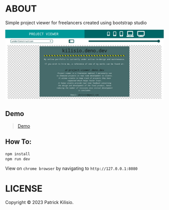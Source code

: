 # ABOUT

Simple project viewer for freelancers created using bootstrap studio

![Project Viewer](doc/assets/images/projectViewer.png)

## Demo

>[Demo](https://project-viewer.deno.dev/)

## How To:

    npm install
    npm run dev

View on `chrome browser` by navigating to `http://127.0.0.1:8080`

# LICENSE
Copyright © 2023 Patrick Kilisio.

